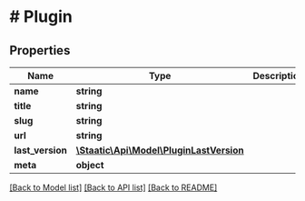 # # Plugin

## Properties

Name | Type | Description | Notes
------------ | ------------- | ------------- | -------------
**name** | **string** |  | [optional]
**title** | **string** |  | [optional]
**slug** | **string** |  | [optional]
**url** | **string** |  | [optional]
**last_version** | [**\Staatic\Api\Model\PluginLastVersion**](PluginLastVersion.md) |  | [optional]
**meta** | **object** |  | [optional]

[[Back to Model list]](../../README.md#models) [[Back to API list]](../../README.md#endpoints) [[Back to README]](../../README.md)
